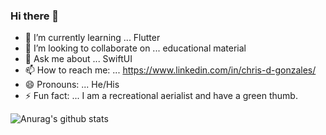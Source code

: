 ### Hi there 👋

- 🌱 I’m currently learning ... Flutter
- 👯 I’m looking to collaborate on ... educational material
- 💬 Ask me about ... SwiftUI
- 📫 How to reach me: ... https://www.linkedin.com/in/chris-d-gonzales/
- 😄 Pronouns: ... He/His
- ⚡ Fun fact: ... I am a recreational aerialist and have a green thumb.

![Anurag's github stats](https://github-readme-stats.vercel.app/api?username=supergonzo812&count_private=true&hide=stars,issues&show_icons=true)
